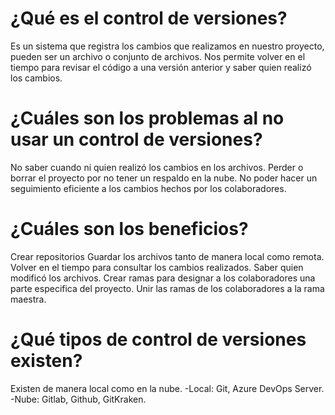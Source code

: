 # ¿Qué es el control de versiones?
Es un sistema que registra los cambios que realizamos en nuestro proyecto, pueden ser un archivo o conjunto de archivos.
Nos permite volver en el tiempo para revisar el código a una versión anterior y saber quien realizó los cambios.
# ¿Cuáles son los problemas al no usar un control de versiones?
No saber cuando ni quien realizó los cambios en los archivos.
Perder o borrar el proyecto por no tener un respaldo en la nube.
No poder hacer un seguimiento eficiente a los cambios hechos por los colaboradores.
# ¿Cuáles son los beneficios?
Crear repositorios 
Guardar los archivos tanto de manera local como remota.
Volver en el tiempo para consultar los cambios realizados.
Saber quien modificó los archivos.
Crear ramas para designar a los colaboradores una parte especifica del proyecto.
Unir las ramas de los colaboradores a la rama maestra.
# ¿Qué tipos de control de versiones existen?
Existen de manera local como en la nube.
-Local: Git, Azure DevOps Server.
-Nube: Gitlab, Github, GitKraken.
